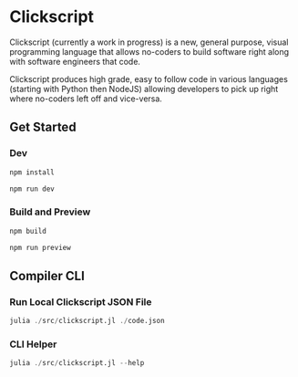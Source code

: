 # Clickscript

Clickscript (currently a work in progress) is a new, general purpose, visual programming language that allows no-coders to build software right along with software engineers that code.

Clickscript produces high grade, easy to follow code in various languages (starting with Python then NodeJS) allowing developers to pick up right where no-coders left off and vice-versa.

## Get Started

### Dev
```bash
npm install

npm run dev
```

### Build and Preview
```bash
npm build

npm run preview
```

## Compiler CLI

### Run Local Clickscript JSON File
```julia
julia ./src/clickscript.jl ./code.json
```

### CLI Helper
```julia
julia ./src/clickscript.jl --help
```